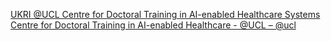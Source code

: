[UKRI @UCL Centre for Doctoral Training in AI-enabled Healthcare Systems   Centre for Doctoral Training in AI-enabled Healthcare - @UCL – @ucl](https://qi.tc/qi/114375)